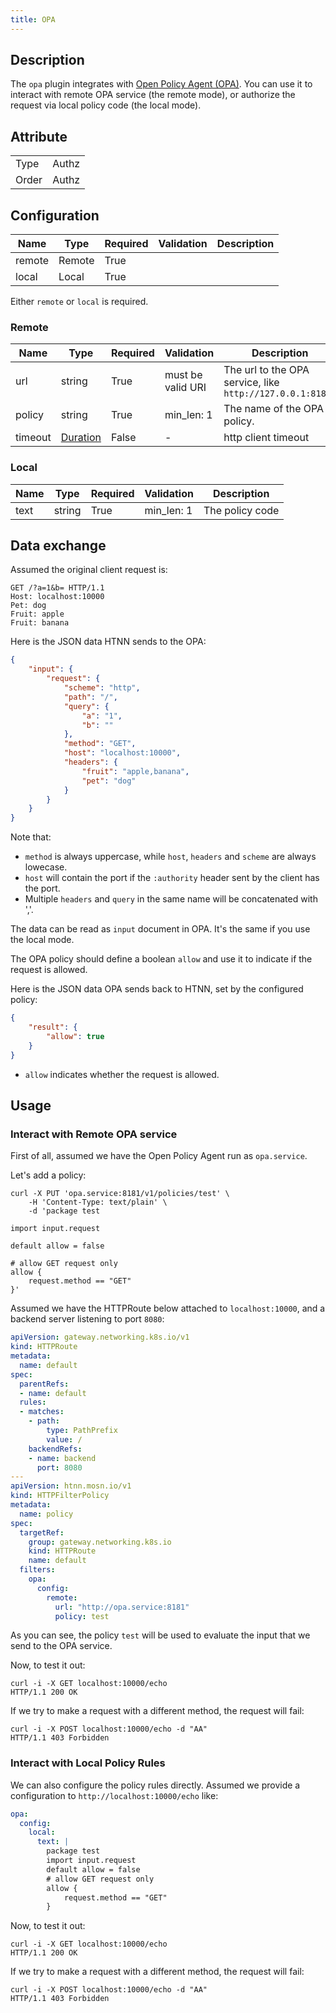 ```yaml
---
title: OPA
---
```


## Description

The `opa` plugin integrates with [Open Policy Agent (OPA)](https://www.openpolicyagent.org).
You can use it to interact with remote OPA service (the remote mode), or authorize the request via local policy code (the local mode).

## Attribute

|       |       |
| ----- | ----- |
| Type  | Authz |
| Order | Authz |

## Configuration

| Name   | Type   | Required | Validation | Description |
|--------|--------|----------|------------|-------------|
| remote | Remote | True     |            |             |
| local  | Local  | True     |            |             |

Either `remote` or `local` is required.

### Remote

| Name    | Type   | Required | Validation        | Description                                               |
|---------|--------|----------|-------------------|-----------------------------------------------------------|
| url     | string | True     | must be valid URI | The url to the OPA service, like `http://127.0.0.1:8181/` |
| policy  | string | True     | min_len: 1        | The name of the OPA policy.                               |
| timeout | [Duration](../../type#duration) | False    | -                 | http client timeout                                       |

### Local

| Name   | Type   | Required | Validation | Description                 |
|--------|--------|----------|------------|-----------------------------|
| text   | string | True     | min_len: 1 | The policy code             |

## Data exchange

Assumed the original client request is:

```
GET /?a=1&b= HTTP/1.1
Host: localhost:10000
Pet: dog
Fruit: apple
Fruit: banana
```

Here is the JSON data HTNN sends to the OPA:

```json
{
    "input": {
        "request": {
            "scheme": "http",
            "path": "/",
            "query": {
                "a": "1",
                "b": ""
            },
            "method": "GET",
            "host": "localhost:10000",
            "headers": {
                "fruit": "apple,banana",
                "pet": "dog"
            }
        }
    }
}
```

Note that:

* `method` is always uppercase, while `host`, `headers` and `scheme` are always lowecase.
* `host` will contain the port if the `:authority` header sent by the client has the port.
* Multiple `headers` and `query` in the same name will be concatenated with ','.

The data can be read as `input` document in OPA. It's the same if you use the local mode.

The OPA policy should define a boolean `allow` and use it to indicate if the request is allowed.

Here is the JSON data OPA sends back to HTNN, set by the configured policy:

```json
{
    "result": {
        "allow": true
    }
}
```

* `allow` indicates whether the request is allowed.

## Usage

### Interact with Remote OPA service

First of all, assumed we have the Open Policy Agent run as `opa.service`.

Let's add a policy:

```shell
curl -X PUT 'opa.service:8181/v1/policies/test' \
    -H 'Content-Type: text/plain' \
    -d 'package test

import input.request

default allow = false

# allow GET request only
allow {
    request.method == "GET"
}'
```

Assumed we have the HTTPRoute below attached to `localhost:10000`, and a backend server listening to port `8080`:

```yaml
apiVersion: gateway.networking.k8s.io/v1
kind: HTTPRoute
metadata:
  name: default
spec:
  parentRefs:
  - name: default
  rules:
  - matches:
    - path:
        type: PathPrefix
        value: /
    backendRefs:
    - name: backend
      port: 8080
---
apiVersion: htnn.mosn.io/v1
kind: HTTPFilterPolicy
metadata:
  name: policy
spec:
  targetRef:
    group: gateway.networking.k8s.io
    kind: HTTPRoute
    name: default
  filters:
    opa:
      config:
        remote:
          url: "http://opa.service:8181"
          policy: test
```

As you can see, the policy `test` will be used to evaluate the input that we send to the OPA service.

Now, to test it out:

```
curl -i -X GET localhost:10000/echo
HTTP/1.1 200 OK
```

If we try to make a request with a different method, the request will fail:

```
curl -i -X POST localhost:10000/echo -d "AA"
HTTP/1.1 403 Forbidden
```

### Interact with Local Policy Rules

We can also configure the policy rules directly. Assumed we provide a configuration to `http://localhost:10000/echo` like:

```yaml
opa:
  config:
    local:
      text: |
        package test
        import input.request
        default allow = false
        # allow GET request only
        allow {
            request.method == "GET"
        }
```

Now, to test it out:

```
curl -i -X GET localhost:10000/echo
HTTP/1.1 200 OK
```

If we try to make a request with a different method, the request will fail:

```
curl -i -X POST localhost:10000/echo -d "AA"
HTTP/1.1 403 Forbidden
```
